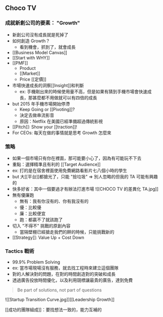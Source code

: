 
## Choco TV
### 成就新創公司的要素： "Growth"
 - 新創公司沒有成長就是死掉了
 - 如何創造 Growth？
	 - 看到機會，抓到了，就會成長
 - [[Business Model Canvas]]
 - [[Start with WHY]]
 - [[PMF]]
	 - Product
	 - [[Market]]
	 - Price [[定價]]
 - 市場快速成長的洞察[[Insight]]和判斷
	 - ex: 手機剛出來的時候使用量不高，但是如果有猜到手機市場會快速成長，那甚麼都不用做就可以有四倍的成長
 - but 2015 年手機市場開始停滯
	 - Keep Going or [[Pivoting]]?
	 - 決定去做串流影音
	 - 原因：Netflix 在美國已經準備超過傳統影視
 - [[Pitch]]: Show your [[traction]]!
 - For CEOs: 每天在做的事情就是思考 Growth 怎麼來
### 策略

- 如果一個市場只有你在裡面，那可能要小心了，因為有可能玩不下去
- 重點：選擇精準且有利的 [[Target Audience]]
- ex: 打的是在宿舍裡面使用免費網路看影片七八個小時的學生
- but 大[[平台]]都搶光了，只能 "撿垃圾" => 別人忽略的但我的 TA 可能有興趣的
- 快多好省：其中一個要過才有辦法打進市場
	![[CHOCO TV 的差異化 TA.jpg]]
- 無有優廉跑
	- 無有：我有你沒有的、你有我沒有的
	- 優：比較優
	- 廉：比較便宜
	- 跑：都贏不了就該跑了
- 切入 "不得不" 挑戰的原創內容
	- 當隔壁棚已經搶走我們的餅的時候，只能挑戰新的
- [[Strategy]]: Value Up + Cost Down

### Tactics 戰術

- 99.9% Problem Solving
- ex: 當市場現場沒有服務，就去找工程時來建立這個團隊
- 對的人解決對的問題，在對的時間創造對的突破和成長
- 透過廣告投放時間優化，以及利用競標讓最貴的廣告，達到免費

> Be part of solutions, not part of questions

![[Startup Transition Curve.jpg]][[Leadership Growth]]

[[成功的團隊組成]]：要找想法一致的，能力互補的 